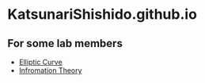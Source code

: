# KatsunariShishido.github.io

## For some lab members
* [Elliptic Curve](/../elliptic_curve/README.md)
* [Infromation Theory](/../information_theory/README.md)
